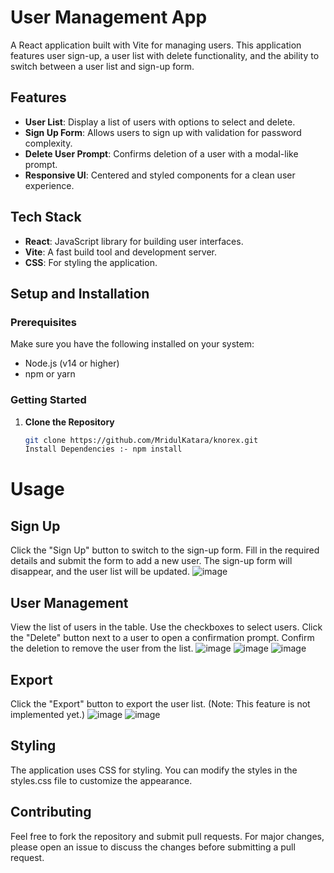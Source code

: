 # User Management App

A React application built with Vite for managing users. This application features user sign-up, a user list with delete functionality, and the ability to switch between a user list and sign-up form.

## Features


- **User List**: Display a list of users with options to select and delete.
- **Sign Up Form**: Allows users to sign up with validation for password complexity.
- **Delete User Prompt**: Confirms deletion of a user with a modal-like prompt.
- **Responsive UI**: Centered and styled components for a clean user experience.

## Tech Stack

- **React**: JavaScript library for building user interfaces.
- **Vite**: A fast build tool and development server.
- **CSS**: For styling the application.

## Setup and Installation

### Prerequisites

Make sure you have the following installed on your system:
- Node.js (v14 or higher)
- npm or yarn

### Getting Started

1. **Clone the Repository**

   ```bash
   git clone https://github.com/MridulKatara/knorex.git
   Install Dependencies :- npm install
# Usage
## Sign Up
  Click the "Sign Up" button to switch to the sign-up form.
  Fill in the required details and submit the form to add a new user.
  The sign-up form will disappear, and the user list will be updated.
  ![image](https://github.com/user-attachments/assets/ae02e1a1-2862-4eb8-8e42-cd99115086d8)

## User Management
  View the list of users in the table.
  Use the checkboxes to select users.
  Click the "Delete" button next to a user to open a confirmation prompt.
  Confirm the deletion to remove the user from the list.
  ![image](https://github.com/user-attachments/assets/fb3330c1-3aa5-49cb-91de-af3a98927fe9)
  ![image](https://github.com/user-attachments/assets/9640fba9-f338-4ee7-ab80-dfd7ffc9af4d)
  ![image](https://github.com/user-attachments/assets/12c7fde1-7446-457f-b719-909a73c4eec7)



## Export
  Click the "Export" button to export the user list. (Note: This feature is not implemented yet.)
  ![image](https://github.com/user-attachments/assets/fe307746-1104-45d9-8c77-7593de660f67)
   ![image](https://github.com/user-attachments/assets/ca12a2bc-28c2-4342-9e70-3b45edd29d7b)

## Styling
  The application uses CSS for styling. You can modify the styles in the styles.css file to customize the appearance.

## Contributing
 Feel free to fork the repository and submit pull requests. For major changes, please open an issue to discuss the changes before submitting a pull request.


